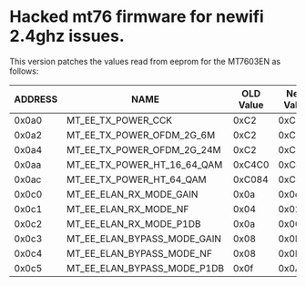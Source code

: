 # Hacked mt76 firmware for newifi 2.4ghz issues.

This version patches the values read from eeprom for the MT7603EN as follows:

| ADDRESS | NAME | OLD Value | New Value |
|---------|------|-----------|-----------|
| 0x0a0 | MT_EE_TX_POWER_CCK | 0xC2 | 0xC6 |
| 0x0a2 | MT_EE_TX_POWER_OFDM_2G_6M | 0xC2 | 0xC6 |
| 0x0a4 | MT_EE_TX_POWER_OFDM_2G_24M | 0xC2 | 0xC6 |
| 0x0aa | MT_EE_TX_POWER_HT_16_64_QAM | 0xC4C0 | 0xC4C2 |
| 0x0ac | MT_EE_TX_POWER_HT_64_QAM | 0xC084 | 0xC0C0 |
| 0x0c0 | MT_EE_ELAN_RX_MODE_GAIN | 0x0a | 0x0e |
| 0x0c1 | MT_EE_ELAN_RX_MODE_NF | 0x04 | 0x02 |
| 0x0c2 | MT_EE_ELAN_RX_MODE_P1DB | 0x0a | 0x00 |
| 0x0c3 | MT_EE_ELAN_BYPASS_MODE_GAIN | 0x08 | 0x0D |
| 0x0c4 | MT_EE_ELAN_BYPASS_MODE_NF | 0x08 | 0x0D |
| 0x0c5 | MT_EE_ELAN_BYPASS_MODE_P1DB | 0x0f | 0x0A |

